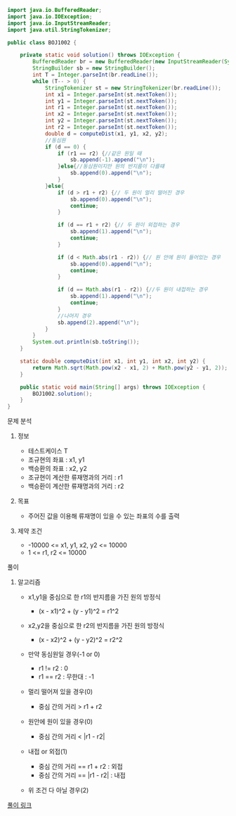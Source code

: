 ```java
import java.io.BufferedReader;
import java.io.IOException;
import java.io.InputStreamReader;
import java.util.StringTokenizer;

public class BOJ1002 {

    private static void solution() throws IOException {
        BufferedReader br = new BufferedReader(new InputStreamReader(System.in));
        StringBuilder sb = new StringBuilder();
        int T = Integer.parseInt(br.readLine());
        while (T-- > 0) {
            StringTokenizer st = new StringTokenizer(br.readLine());
            int x1 = Integer.parseInt(st.nextToken());
            int y1 = Integer.parseInt(st.nextToken());
            int r1 = Integer.parseInt(st.nextToken());
            int x2 = Integer.parseInt(st.nextToken());
            int y2 = Integer.parseInt(st.nextToken());
            int r2 = Integer.parseInt(st.nextToken());
            double d = computeDist(x1, y1, x2, y2);
            //동심원
            if (d == 0) {
                if (r1 == r2) {//같은 원일 때
                    sb.append(-1).append("\n");
                }else{//동심원이지만 원의 반지름이 다를떄
                    sb.append(0).append("\n");
                }
            }else{
                if (d > r1 + r2) {// 두 원이 멀리 떨어진 경우
                    sb.append(0).append("\n");
                    continue;
                }

                if (d == r1 + r2) {// 두 원이 외접하는 경우
                    sb.append(1).append("\n");
                    continue;
                }

                if (d < Math.abs(r1 - r2)) {// 원 안에 원이 들어있는 경우
                    sb.append(0).append("\n");
                    continue;
                }

                if (d == Math.abs(r1 - r2)) {//두 원이 내접하는 경우
                    sb.append(1).append("\n");
                    continue;
                }
                //나머지 경우
                sb.append(2).append("\n");
            }
        }
        System.out.println(sb.toString());
    }

    static double computeDist(int x1, int y1, int x2, int y2) {
        return Math.sqrt(Math.pow(x2 - x1, 2) + Math.pow(y2 - y1, 2));
    }

    public static void main(String[] args) throws IOException {
        BOJ1002.solution();
    }
}
```
문제 분석
1. 정보
    - 테스트케이스 T
    - 조규현의 좌표 : x1, y1
    - 백승환의 좌표 : x2, y2
    - 조규현이 계산한 류재명과의 거리 : r1
    - 백승환이 계산한 류재명과의 거리 : r2

2. 목표
    - 주어진 값을 이용해 류재명이 있을 수 있는 좌표의 수를 출력

3. 제약 조건
    - -10000 <= x1, y1, x2, y2 <= 10000
    - 1 <= r1, r2 <= 10000

풀이
1. 알고리즘
    - x1,y1을 중심으로 한 r1의 반지름을 가진 원의 방정식
        - (x - x1)^2 + (y - y1)^2 = r1^2
    - x2,y2을 중심으로 한 r2의 반지름을 가진 원의 방정식
        - (x - x2)^2 + (y - y2)^2 = r2^2

    - 만약 동심원일 경우(-1 or 0)
        - r1 != r2 : 0
        - r1 == r2 : 무한대 : -1

    - 멀리 떨어져 있을 경우(0)
        - 중심 간의 거리 > r1 + r2

    - 원안에 원이 있을 경우(0)
        - 중심 간의 거리 < |r1 - r2|

    - 내접 or 외접(1)
      - 중심 간의 거리 == r1 + r2 : 외접
      - 중심 간의 거리 == |r1 - r2| : 내접
    - 위 조건 다 아닐 경우(2)

[풀이 링크](https://velog.io/@tak980418/BOJ-1002-%ED%84%B0%EB%A0%9B)